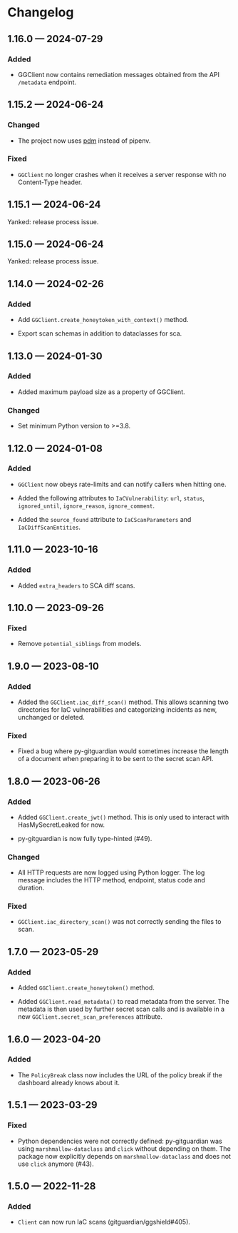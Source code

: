 # Changelog

<a id='changelog-1.16.0'></a>

## 1.16.0 — 2024-07-29

### Added

- GGClient now contains remediation messages obtained from the API `/metadata` endpoint.

<a id='changelog-1.15.2'></a>

## 1.15.2 — 2024-06-24

### Changed

- The project now uses [pdm](https://pdm-project.org/) instead of pipenv.

### Fixed

- `GGClient` no longer crashes when it receives a server response with no Content-Type header.

<a id='changelog-1.15.1'></a>

## 1.15.1 — 2024-06-24

Yanked: release process issue.

<a id='changelog-1.15.0'></a>

## 1.15.0 — 2024-06-24

Yanked: release process issue.

<a id='changelog-1.14.0'></a>

## 1.14.0 — 2024-02-26

### Added

- Add `GGClient.create_honeytoken_with_context()` method.

- Export scan schemas in addition to dataclasses for sca.

<a id='changelog-1.13.0'></a>

## 1.13.0 — 2024-01-30

### Added

- Added maximum payload size as a property of GGClient.

### Changed

- Set minimum Python version to >=3.8.

<a id='changelog-1.12.0'></a>

## 1.12.0 — 2024-01-08

### Added

- `GGClient` now obeys rate-limits and can notify callers when hitting one.

- Added the following attributes to `IaCVulnerability`: `url`, `status`, `ignored_until`, `ignore_reason`, `ignore_comment`.

- Added the `source_found` attribute to `IaCScanParameters` and `IaCDiffScanEntities`.

<a id='changelog-1.11.0'></a>

## 1.11.0 — 2023-10-16

### Added

- Added `extra_headers` to SCA diff scans.

<a id='changelog-1.10.0'></a>

## 1.10.0 — 2023-09-26

### Fixed

- Remove `potential_siblings` from models.

<a id='changelog-1.9.0'></a>

## 1.9.0 — 2023-08-10

### Added

- Added the `GGClient.iac_diff_scan()` method. This allows scanning two directories for IaC vulnerabilities and categorizing incidents as new, unchanged or deleted.

### Fixed

- Fixed a bug where py-gitguardian would sometimes increase the length of a document when preparing it to be sent to the secret scan API.

<a id='changelog-1.8.0'></a>

## 1.8.0 — 2023-06-26

### Added

- Added `GGClient.create_jwt()` method. This is only used to interact with HasMySecretLeaked for now.

- py-gitguardian is now fully type-hinted (#49).

### Changed

- All HTTP requests are now logged using Python logger. The log message includes the HTTP method, endpoint, status code and duration.

### Fixed

- `GGClient.iac_directory_scan()` was not correctly sending the files to scan.

<a id='changelog-1.7.0'></a>

## 1.7.0 — 2023-05-29

### Added

- Added `GGClient.create_honeytoken()` method.

- Added `GGClient.read_metadata()` to read metadata from the server. The metadata is then used by further secret scan calls and is available in a new `GGClient.secret_scan_preferences` attribute.

<a id='changelog-1.6.0'></a>

## 1.6.0 — 2023-04-20

### Added

- The `PolicyBreak` class now includes the URL of the policy break if the dashboard already knows about it.

<a id='changelog-1.5.1'></a>

## 1.5.1 — 2023-03-29

### Fixed

- Python dependencies were not correctly defined: py-gitguardian was using `marshmallow-dataclass` and `click` without depending on them. The package now explicitly depends on `marshmallow-dataclass` and does not use `click` anymore (#43).

<a id='changelog-1.5.0'></a>

## 1.5.0 — 2022-11-28

### Added

- `Client` can now run IaC scans (gitguardian/ggshield#405).
